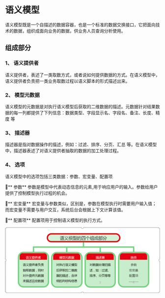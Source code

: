 # 语义模型

语义模型既是一个自描述的数据容器，也是一个标准的数据交换接口，它把面向技术的数据，组织成面向业务的数据，供业务人员查询分析使用。


## 组成部分

### 1、	语义提供者
语义提供者，表述了一类取数方式，或者说如何提供数据的方式。在语义模型中，语义提供者负责把一类业务取数过程以语义脚本的形式描述出来。

### 2、	模型元数据
语义模型的元数据是对执行语义模型后获取的二维数据的描述。元数据针对结果数据的每一列都提供了下列信息：数据类型、字段显示名、字段名、备注、长度、精度 等

### 3、	描述器
描述器是指对数据操作的描述，例如：过滤、排序、分页、汇总 等。在语义模型中，描述器表述了对语义提供者抽取的数据的加工处理过程。

### 4、	选项
语义模型中的选项包括三类数据：参数、宏变量、配置项

**	参数**
参数是模型中代表动态信息的元素,用于响应用户的输入。参数给用户提供了控制模型执行过程的机会。

**	宏变量**
宏变量与参数类似，区别是，参数在模型执行时需要用户输入值；而宏变量不需要与用户交互，系统后台会根据上下文计算该值。

**	配置项**
配置项用于控制语义模型的执行方式。

![](QQ图片20161129140736.png)